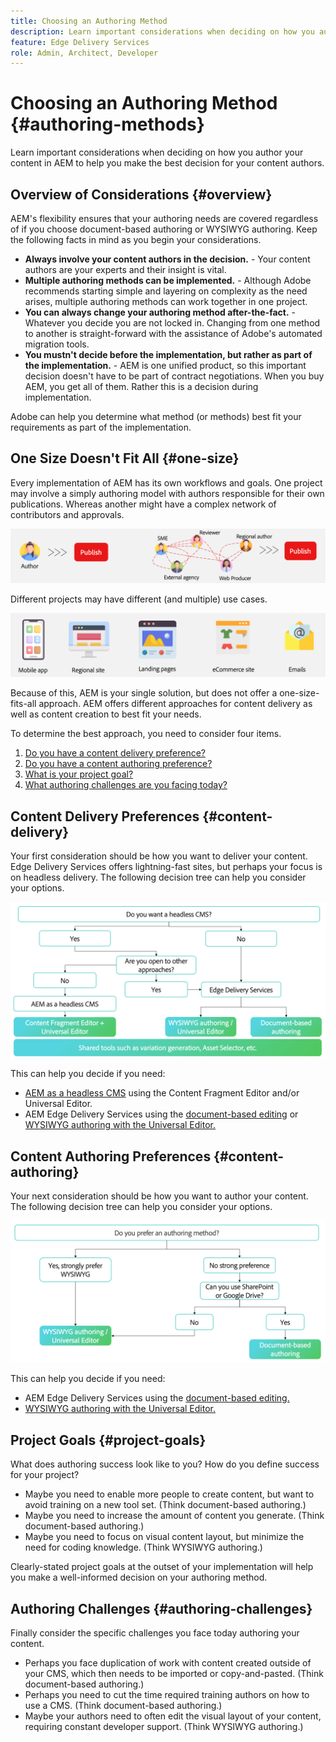```yaml
---
title: Choosing an Authoring Method
description: Learn important considerations when deciding on how you author your content in AEM to help you make the best decision for your content authors.
feature: Edge Delivery Services
role: Admin, Architect, Developer
---
```


# Choosing an Authoring Method {#authoring-methods}

Learn important considerations when deciding on how you author your content in AEM to help you make the best decision for your content authors.

## Overview of Considerations {#overview}

AEM's flexibility ensures that your authoring needs are covered regardless of if you choose document-based authoring or WYSIWYG authoring. Keep the following facts in mind as you begin your considerations.

* **Always involve your content authors in the decision.** - Your content authors are your experts and their insight is vital.
* **Multiple authoring methods can be implemented.** - Although Adobe recommends starting simple and layering on complexity as the need arises, multiple authoring methods can work together in one project.
* **You can always change your authoring method after-the-fact.** - Whatever you decide you are not locked in. Changing from one method to another is straight-forward with the assistance of Adobe's automated migration tools.
* **You mustn't decide before the implementation, but rather as part of the implementation.** - AEM is one unified product, so this important decision doesn't have to be part of contract negotiations. When you buy AEM, you get all of them. Rather this is a decision during implementation.

Adobe can help you determine what method (or methods) best fit your requirements as part of the implementation.

## One Size Doesn't Fit All {#one-size}

Every implementation of AEM has its own workflows and goals. One project may involve a simply authoring model with authors responsible for their own publications. Whereas another might have a complex network of contributors and approvals.

![Different authoring workflows](assets/authoring-workflows.png)

Different projects may have different (and multiple) use cases.

![Use cases](assets/use-cases.png)

Because of this, AEM is your single solution, but does not offer a one-size-fits-all approach. AEM offers different approaches for content delivery as well as content creation to best fit your needs.

To determine the best approach, you need to consider four items.

1. [Do you have a content delivery preference?](#content-delivery)
1. [Do you have a content authoring preference?](#content-authoring)
1. [What is your project goal?](#project-goals)
1. [What authoring challenges are you facing today?](#authoring-challenges)

## Content Delivery Preferences {#content-delivery}

Your first consideration should be how you want to deliver your content. Edge Delivery Services offers lightning-fast sites, but perhaps your focus is on headless delivery. The following decision tree can help you consider your options.

![Content delivery decision tree](assets/content-delivery-decision-tree.png)

This can help you decide if you need:

* [AEM as a headless CMS](/help/headless/introduction.md) using the Content Fragment Editor and/or Universal Editor.
* AEM Edge Delivery Services using the [document-based editing](/help/edge/docs/authoring.md) or [WYSIWYG authoring with the Universal Editor.](/help/edge/wysiwyg-authoring/authoring.md)

## Content Authoring Preferences {#content-authoring}

Your next consideration should be how you want to author your content. The following decision tree can help you consider your options.

![Content authoring decision tree](assets/content-authoring-decision-tree.png)

This can help you decide if you need:

* AEM Edge Delivery Services using the [document-based editing.](/help/edge/docs/authoring.md)
* [WYSIWYG authoring with the Universal Editor.](/help/edge/wysiwyg-authoring/authoring.md)

## Project Goals {#project-goals}

What does authoring success look like to you? How do you define success for your project?

* Maybe you need to enable more people to create content, but want to avoid training on a new tool set. (Think document-based authoring.)
* Maybe you need to increase the amount of content you generate. (Think document-based authoring.)
* Maybe you need to focus on visual content layout, but minimize the need for coding knowledge. (Think WYSIWYG authoring.)

Clearly-stated project goals at the outset of your implementation will help you make a well-informed decision on your authoring method.

## Authoring Challenges {#authoring-challenges}

Finally consider the specific challenges you face today authoring your content.

* Perhaps you face duplication of work with content created outside of your CMS, which then needs to be imported or copy-and-pasted. (Think document-based authoring.)
* Perhaps you need to cut the time required training authors on how to use a CMS. (Think document-based authoring.)
* Maybe your authors need to often edit the visual layout of your content, requiring constant developer support. (Think WYSIWYG authoring.)
